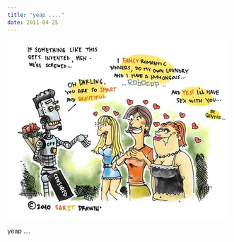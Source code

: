 ```yaml
---
title: "yeap ...."
date: 2011-04-25
---
```


![2011-04-25-lunc67gi.jpeg](/images/2011-04-25-lunc67gi.jpeg)

yeap ....